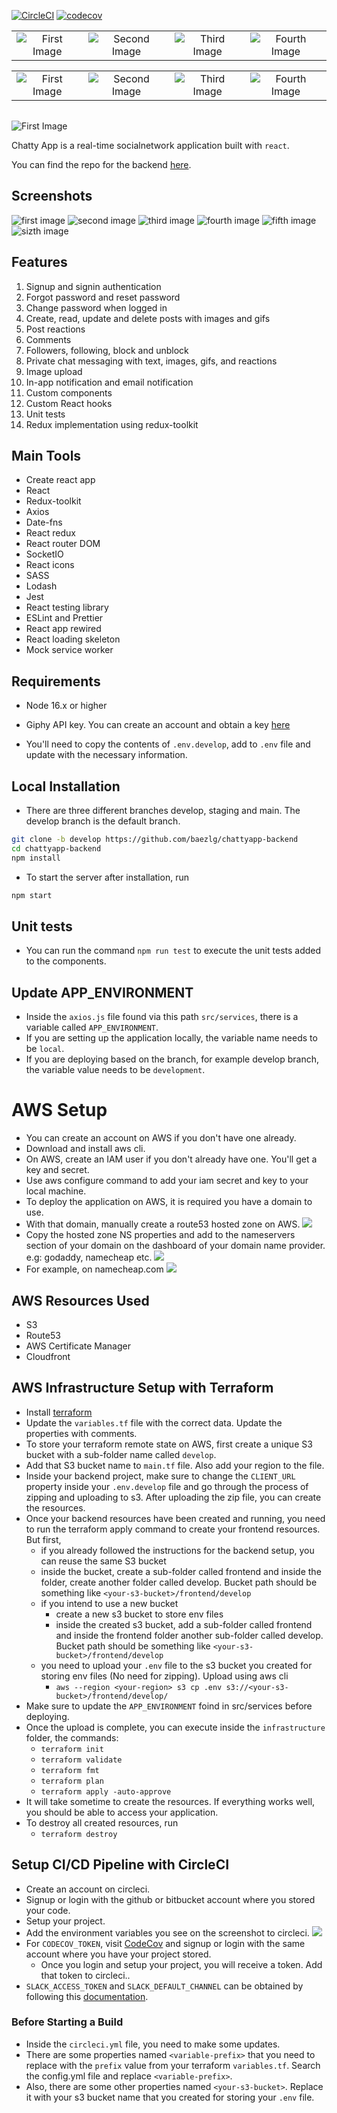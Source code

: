 [![CircleCI](https://dl.circleci.com/status-badge/img/gh/uzochukwueddie/chatty/tree/develop.svg?style=svg)](https://dl.circleci.com/status-badge/redirect/gh/uzochukwueddie/chatty/tree/develop)
[![codecov](https://codecov.io/gh/uzochukwueddie/chatty/branch/develop/graph/badge.svg?token=D6GX9SDN6M)](https://codecov.io/gh/uzochukwueddie/chatty)

|||||
|:-:|:-:|:-:|:-:|
|![First Image](https://res.cloudinary.com/dyamr9ym3/image/upload/v1662482775/github_readme_images/react_dzmcqt.png)|![Second Image](https://res.cloudinary.com/dyamr9ym3/image/upload/v1662483177/github_readme_images/axios_jlnlcn.png)|![Third Image](https://res.cloudinary.com/dyamr9ym3/image/upload/v1662483316/github_readme_images/sass_yxqpyf.png)|![Fourth Image](https://res.cloudinary.com/dyamr9ym3/image/upload/v1662483366/github_readme_images/date-fns_dukuao.png)

|||||
|:-:|:-:|:-:|:-:|
|![First Image](https://res.cloudinary.com/dyamr9ym3/image/upload/v1662483522/github_readme_images/react-skeleton-loader_vxafmb.png)|![Second Image](https://res.cloudinary.com/dyamr9ym3/image/upload/v1662483825/github_readme_images/msw-logo_gzlqe3.svg)|![Third Image](https://res.cloudinary.com/dyamr9ym3/image/upload/v1662483732/github_readme_images/redux-toolkit_nxvzow.png)|![Fourth Image](https://res.cloudinary.com/dyamr9ym3/image/upload/v1662482745/github_readme_images/socketio_lcyu8y.jpg)

||
|:-:|
![First Image](https://res.cloudinary.com/dyamr9ym3/image/upload/v1662565384/github_readme_images/react-app-rewired_iw8y1f.png)

Chatty App is a real-time socialnetwork application built with `react`. 

You can find the repo for the backend [here](https://github.com/baezlg/chattyapp-backend).

## Screenshots

![first image](https://res.cloudinary.com/dyamr9ym3/image/upload/v1662569599/github_readme_images/Screenshot_2022-09-07_at_6.39.16_PM_oj1ijk.png)
![second image](https://res.cloudinary.com/dyamr9ym3/image/upload/v1662569598/github_readme_images/Screenshot_2022-09-07_at_6.47.19_PM_cvxvcm.png)
![third image](https://res.cloudinary.com/dyamr9ym3/image/upload/v1662569597/github_readme_images/Screenshot_2022-09-07_at_6.49.40_PM_jlgccj.png)
![fourth image](https://res.cloudinary.com/dyamr9ym3/image/upload/v1662569598/github_readme_images/Screenshot_2022-09-07_at_6.49.54_PM_hi1vi7.png)
![fifth image](https://res.cloudinary.com/dyamr9ym3/image/upload/v1662569600/github_readme_images/Screenshot_2022-09-07_at_6.52.36_PM_v9wlpo.png)
![sizth image](https://res.cloudinary.com/dyamr9ym3/image/upload/v1662569597/github_readme_images/Screenshot_2022-09-07_at_6.52.58_PM_yvlmic.png)

## Features
1. Signup and signin authentication
2. Forgot password and reset password
3. Change password when logged in
4. Create, read, update and delete posts with images and gifs
5. Post reactions
6. Comments
7. Followers, following, block and unblock
8. Private chat messaging with text, images, gifs, and reactions
9. Image upload
10. In-app notification and email notification
11. Custom components
12. Custom React hooks
13. Unit tests
14. Redux implementation using redux-toolkit

## Main Tools
- Create react app
- React
- Redux-toolkit
- Axios
- Date-fns
- React redux
- React router DOM
- SocketIO
- React icons
- SASS
- Lodash
- Jest
- React testing library
- ESLint and Prettier
- React app rewired
- React loading skeleton
- Mock service worker

## Requirements

- Node 16.x or higher
- Giphy API key. You can create an account and obtain a key [here](https://developers.giphy.com/)

- You'll need to copy the contents of `.env.develop`, add to `.env` file and update with the necessary information.

## Local Installation

- There are three different branches develop, staging and main. The develop branch is the default branch.

```bash
git clone -b develop https://github.com/baezlg/chattyapp-backend
cd chattyapp-backend
npm install
```
- To start the server after installation, run
```bash
npm start
```

## Unit tests

- You can run the command `npm run test` to execute the unit tests added to the components.

## Update APP_ENVIRONMENT

- Inside the `axios.js` file found via this path `src/services`, there is a variable called `APP_ENVIRONMENT`.
- If you are setting up the application locally, the variable name needs to be `local`.
- If you are deploying based on the branch, for example develop branch, the variable value needs to be `development`.

# AWS Setup
- You can create an account on AWS if you don't have one already.
- Download and install aws cli.
- On AWS, create an IAM user if you don't already have one. You'll get a key and secret.
- Use aws configure command to add your iam secret and key to your local machine.
- To deploy the application on AWS, it is required you have a domain to use.
- With that domain, manually create a route53 hosted zone on AWS.
![](https://res.cloudinary.com/dyamr9ym3/image/upload/v1662494233/github_readme_images/Screenshot_2022-09-06_at_9.55.11_PM_vzovub.png)
- Copy the hosted zone NS properties and add to the nameservers section of your domain on the dashboard of your domain name provider. e.g: godaddy, namecheap etc.
![](https://res.cloudinary.com/dyamr9ym3/image/upload/v1662494239/github_readme_images/Screenshot_2022-09-06_at_9.56.03_PM_ppb7ll.png)
- For example, on namecheap.com
![](https://res.cloudinary.com/dyamr9ym3/image/upload/v1662494440/github_readme_images/Screenshot_2022-09-06_at_10.00.21_PM_fd32tx.png)

## AWS Resources Used
- S3
- Route53
- AWS Certificate Manager
- Cloudfront

## AWS Infrastructure Setup with Terraform
- Install [terraform](https://www.terraform.io/downloads)
- Update the `variables.tf` file with the correct data. Update the properties with comments.
- To store your terraform remote state on AWS, first create a unique S3 bucket with a sub-folder name called `develop`.
- Add that S3 bucket name to `main.tf` file. Also add your region to the file.
- Inside your backend project, make sure to change the `CLIENT_URL` property inside your `.env.develop` file and go through the process of zipping and uploading to s3. After uploading the zip file, you can create the resources.
- Once your backend resources have been created and running, you need to run the terraform apply command to create your frontend resources. But first,
  - if you already followed the instructions for the backend setup, you can reuse the same S3 bucket
  - inside the bucket, create a sub-folder called frontend and inside the folder, create another folder called develop. Bucket path should be something like `<your-s3-bucket>/frontend/develop`
  - if you intend to use a new bucket
    - create a new s3 bucket to store env files
    - inside the created s3 bucket, add a sub-folder called frontend and inside the frontend folder another sub-folder called develop. Bucket path should be something like `<your-s3-bucket>/frontend/develop`
  - you need to upload your `.env` file to the s3 bucket you created for storing env files (No need for zipping). Upload using aws cli
    - `aws --region <your-region> s3 cp .env s3://<your-s3-bucket>/frontend/develop/`
- Make sure to update the `APP_ENVIRONMENT` foind in src/services before deploying.
- Once the upload is complete, you can execute inside the `infrastructure` folder, the commands:
  - `terraform init`
  - `terraform validate`
  - `terraform fmt`
  - `terraform plan`
  - `terraform apply -auto-approve`
- It will take sometime to create the resources. If everything works well, you should be able to access your application.
- To destroy all created resources, run
  - `terraform destroy`

## Setup CI/CD Pipeline with CircleCI

- Create an account on circleci.
- Signup or login with the github or bitbucket account where you stored your code.
- Setup your project.
- Add the environment variables you see on the screenshot to circleci.
![](https://res.cloudinary.com/dyamr9ym3/image/upload/v1662566092/github_readme_images/Screenshot_2022-09-06_at_11.30.47_PM_y3mtjt.png)
- For `CODECOV_TOKEN`, visit [CodeCov](https://about.codecov.io/) and signup or login with the same account where you have your project stored.
  - Once you login and setup your project, you will receive a token. Add that token to circleci..
- `SLACK_ACCESS_TOKEN` and `SLACK_DEFAULT_CHANNEL` can be obtained by following this [documentation](https://github.com/CircleCI-Public/slack-orb/wiki/Setup).

### Before Starting a Build
- Inside the `circleci.yml` file, you need to make some updates.
- There are some properties named `<variable-prefix>` that you need to replace with the `prefix` value from your terraform `variables.tf`. Search the config.yml file and replace `<variable-prefix>`.
- Also, there are some other properties named `<your-s3-bucket>`. Replace it with your s3 bucket name that you created for storing your `.env` file.
